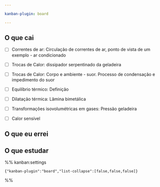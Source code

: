 ```yaml
---

kanban-plugin: board

---
```


## O que cai

- [ ] Correntes de ar: Circulação de correntes de ar, ponto de vista de um exemplo - ar condicionado
- [ ] Trocas de Calor: dissipador serpentinado da geladeira
- [ ] Trocas de Calor: Corpo e ambiente - suor. Processo de condensação e impedimento do suor
- [ ] Equilíbrio térmico: Definição
- [ ] Dilatação térmica: Lâmina bimetálica
- [ ] Transformações isovolumétricas em gases: Pressão geladeira
- [ ] Calor sensível


## O que eu errei



## O que estudar





%% kanban:settings
```
{"kanban-plugin":"board","list-collapse":[false,false,false]}
```
%%